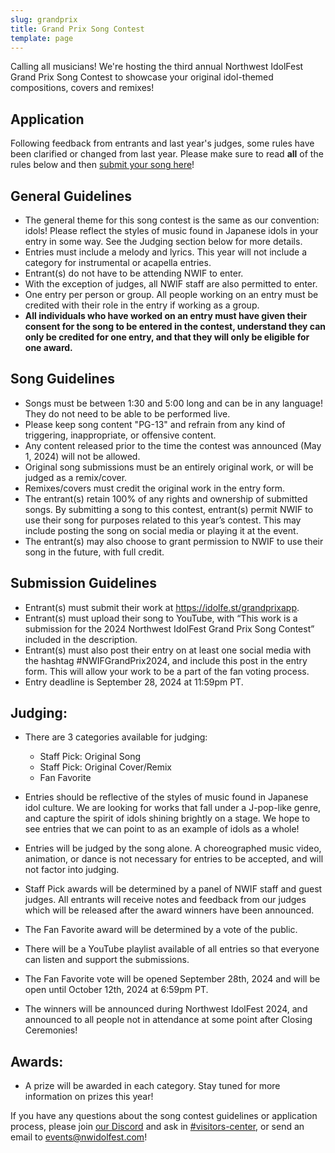 ```yaml
---
slug: grandprix
title: Grand Prix Song Contest
template: page
---
```

Calling all musicians! We're hosting the third annual Northwest IdolFest Grand Prix Song Contest to showcase your original idol-themed compositions, covers and remixes!

## Application

F﻿ollowing feedback from entrants and last year's judges, some rules have been clarified or changed from last year. Please make sure to read **all** of the rules below and then [submit your song here](https://idolfe.st/grandprixapp)!

## General Guidelines

* The general theme for this song contest is the same as our convention: idols! Please reflect the styles of music found in Japanese idols in your entry in some way. See the Judging section below for more details.
* Entries must include a melody and lyrics. This year will not include a category for instrumental or acapella entries.
* Entrant(s) do not have to be attending NWIF to enter. 
* With the exception of judges, all NWIF staff are also permitted to enter.
* One entry per person or group. All people working on an entry must be credited with their role in the entry if working as a group.
* **All individuals who have worked on an entry must have given their consent for the song to be entered in the contest, understand they can only be credited for one entry, and that they will only be eligible for one award.**

## Song Guidelines

* Songs must be between 1:30 and 5:00 long and can be in any language! They do not need to be able to be performed live.
* Please keep song content "PG-13" and refrain from any kind of triggering, inappropriate, or offensive content.
* Any content released prior to the time the contest was announced (May 1, 2024) will not be allowed.
* Original song submissions must be an entirely original work, or will be judged as a remix/cover.
* Remixes/covers must credit the original work in the entry form.
* The entrant(s) retain 100% of any rights and ownership of submitted songs. By submitting a song to this contest, entrant(s) permit NWIF to use their song for purposes related to this year’s contest. This may include posting the song on social media or playing it at the event.
* The entrant(s) may also choose to grant permission to NWIF to use their song in the future, with full credit.

## Submission Guidelines

* Entrant(s) must submit their work at https://idolfe.st/grandprixapp.
* Entrant(s) must upload their song to YouTube, with “This work is a submission for the 2024 Northwest IdolFest Grand Prix Song Contest” included in the description.
* E﻿ntrant(s) must also post their entry on at least one social media with the hashtag #NWIFGrandPrix2024, and include this post in the entry form. This will allow your work to be a part of the fan voting process.
* Entry deadline is September 28, 2024 at 11:59pm PT.

## Judging:

* There are 3 categories available for judging:

  * Staff Pick: Original Song
  * Staff Pick: Original Cover/Remix
  * Fan Favorite
* Entries should be reflective of the styles of music found in Japanese idol culture. We are looking for works that fall under a J-pop-like genre, and capture the spirit of idols shining brightly on a stage. We hope to see entries that we can point to as an example of idols as a whole!
* Entries will be judged by the song alone. A choreographed music video, animation, or dance is not necessary for entries to be accepted, and will not factor into judging.
* Staff Pick awards will be determined by a panel of NWIF staff and guest judges. All entrants will receive notes and feedback from our judges which will be released after the award winners have been announced.
* The Fan Favorite award will be determined by a vote of the public.
* There will be a YouTube playlist available of all entries so that everyone can listen and support the submissions.
* The Fan Favorite vote will be opened September 28th, 2024 and will be open until October 12th, 2024 at 6:59pm PT. 
* The winners will be announced during Northwest IdolFest 2024, and announced to all people not in attendance at some point after Closing Ceremonies!

## Awards:

* A prize will be awarded in each category. Stay tuned for more information on prizes this year!

If you have any questions about the song contest guidelines or application process, please join [our Discord](https://discord.gg/h5yJbXgTgE)
and ask in [\#visitors-center](https://discordapp.com/channels/857780787599900684/866833137752080414), or send an email to [events@nwidolfest.com](mailto:events@nwidolfest.com)!